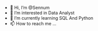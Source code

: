 - 👋 Hi, I’m @Sennum
- 👀 I’m interested in Data Analyst
- 🌱 I’m currently learning SQL And Python
- 📫 How to reach me ...

<!---
Sennum/Sennum is a ✨ special ✨ repository because its `README.md` (this file) appears on your GitHub profile.
You can click the Preview link to take a look at your changes.
--->
